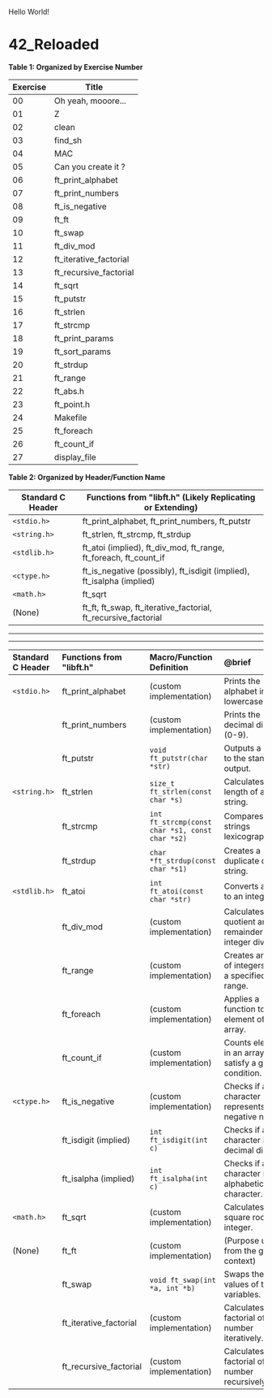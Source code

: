 Hello World!

# 42_Reloaded


**Table 1: Organized by Exercise Number**

| Exercise | Title                                       |
|---|---|
| 00       | Oh yeah, mooore...                          |
| 01       | Z                                          |
| 02       | clean                                       |
| 03       | find_sh                                    |
| 04       | MAC                                        |
| 05       | Can you create it ?                          |
| 06       | ft_print_alphabet                           |
| 07       | ft_print_numbers                            |
| 08       | ft_is_negative                              |
| 09       | ft_ft                                      |
| 10       | ft_swap                                     |
| 11       | ft_div_mod                                  |
| 12       | ft_iterative_factorial                       |
| 13       | ft_recursive_factorial                      |
| 14       | ft_sqrt                                     |
| 15       | ft_putstr                                   |
| 16       | ft_strlen                                   |
| 17       | ft_strcmp                                   |
| 18       | ft_print_params                             |
| 19       | ft_sort_params                              |
| 20       | ft_strdup                                  |
| 21       | ft_range                                    |
| 22       | ft_abs.h                                    |
| 23       | ft_point.h                                   |
| 24       | Makefile                                     |
| 25       | ft_foreach                                  |
| 26       | ft_count_if                                 |
| 27       | display_file                                |

**Table 2: Organized by Header/Function Name**

| Standard C Header | Functions from "libft.h" (Likely Replicating or Extending) |
|-------------------|-------------------------------------------------------------|
| `<stdio.h>`        | ft_print_alphabet, ft_print_numbers, ft_putstr             |
| `<string.h>`       | ft_strlen, ft_strcmp, ft_strdup                           |
| `<stdlib.h>`      | ft_atoi (implied), ft_div_mod, ft_range, ft_foreach, ft_count_if |
| `<ctype.h>`       | ft_is_negative (possibly), ft_isdigit (implied), ft_isalpha (implied)  |
| `<math.h>`        | ft_sqrt                                                  |
| (None)            | ft_ft, ft_swap, ft_iterative_factorial, ft_recursive_factorial |

  
---  

---  
  

| Standard C Header | Functions from "libft.h" | Macro/Function Definition      | @brief                                                           |
|:-------------------|:------------------------|:-------------------------------|:----------------------------------------------------------------|
| `<stdio.h>`        | ft_print_alphabet        | (custom implementation)        | Prints the alphabet in lowercase.                                |
|                     | ft_print_numbers         | (custom implementation)        | Prints the decimal digits (0-9).                                 |
|                     | ft_putstr               | `void ft_putstr(char *str)`  | Outputs a string to the standard output.                          |
| `<string.h>`       | ft_strlen                | `size_t ft_strlen(const char *s)` | Calculates the length of a string.                                |
|                     | ft_strcmp                | `int ft_strcmp(const char *s1, const char *s2)` | Compares two strings lexicographically.                           |
|                     | ft_strdup               | `char *ft_strdup(const char *s1)` | Creates a duplicate of a string.                                 |
| `<stdlib.h>`      | ft_atoi                 | `int ft_atoi(const char *str)` | Converts a string to an integer.                                  |
|                     | ft_div_mod               | (custom implementation)        | Calculates the quotient and remainder of integer division.       |
|                     | ft_range                 | (custom implementation)        | Creates an array of integers within a specified range.            |
|                     | ft_foreach               | (custom implementation)        | Applies a function to each element of an array.                   |
|                     | ft_count_if              | (custom implementation)        | Counts elements in an array that satisfy a given condition.       |
| `<ctype.h>`       | ft_is_negative           | (custom implementation)        | Checks if a character represents a negative number.              |
|                     | ft_isdigit (implied)     | `int ft_isdigit(int c)`         | Checks if a character is a decimal digit.                         |
|                     | ft_isalpha (implied)     | `int ft_isalpha(int c)`         | Checks if a character is an alphabetic character.                 |
| `<math.h>`        | ft_sqrt                 | (custom implementation)        | Calculates the square root of an integer.                         |
| (None)            | ft_ft                   | (custom implementation)        | (Purpose unclear from the given context)                         |
|                     | ft_swap                  | `void ft_swap(int *a, int *b)`  | Swaps the values of two variables.                                |
|                     | ft_iterative_factorial   | (custom implementation)        | Calculates the factorial of a number iteratively.                |
|                     | ft_recursive_factorial  | (custom implementation)        | Calculates the factorial of a number recursively.               |
